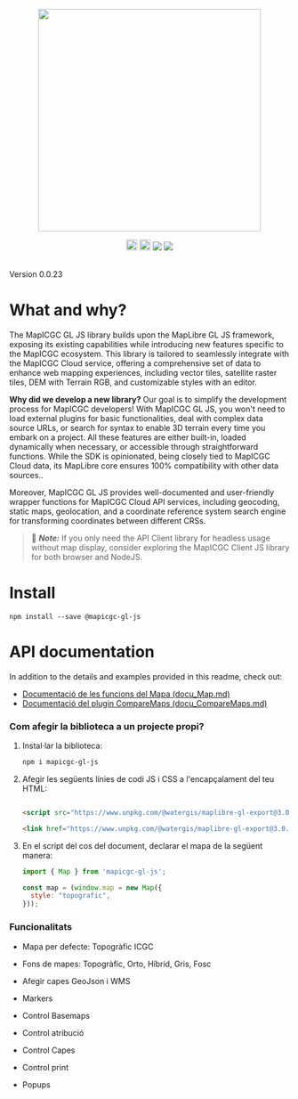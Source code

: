 <p align="center">
  <img src="https://betaserver.icgc.cat/cdn/mapicgc-gl-js/images/logo2.png" width="400px">
</p>
<p align="center">
  <img src="https://betaserver.icgc.cat/cdn/mapicgc-gl-js/images/JS-logo.svg" width="20px">
  <img src="https://betaserver.icgc.cat//cdn/mapicgc-gl-js/images/TS-logo.svg" width="20px">
  <img src="https://img.shields.io/npm/v/@unitatgeostart/mapicgc-gl-js"></img>
  <img src="https://img.shields.io/twitter/follow/icgcat?style=social"></img>
</p>

<br>
Version 0.0.23



# What and why?
The MapICGC GL JS library builds upon the MapLibre GL JS framework, exposing its existing capabilities while introducing new features specific to the MapICGC ecosystem. This library is tailored to seamlessly integrate with the MapICGC Cloud service, offering a comprehensive set of data to enhance web mapping experiences, including vector tiles, satellite raster tiles, DEM with Terrain RGB, and customizable styles with an editor.

**Why did we develop a new library?** Our goal is to simplify the development process for MapICGC developers! With MapICGC GL JS, you won't need to load external plugins for basic functionalities, deal with complex data source URLs, or search for syntax to enable 3D terrain every time you embark on a project. All these features are either built-in, loaded dynamically when necessary, or accessible through straightforward functions. While the SDK is opinionated, being closely tied to MapICGC Cloud data, its MapLibre core ensures 100% compatibility with other data sources..  

Moreover, MapICGC GL JS provides well-documented and user-friendly wrapper functions for MapICGC Cloud API services, including geocoding, static maps, geolocation, and a coordinate reference system search engine for transforming coordinates between different CRSs.


> 📣 *__Note:__* If you only need the API Client library for headless usage without map display, consider exploring the MapICGC Client JS library for both browser and NodeJS.

# Install
```shell
npm install --save @mapicgc-gl-js
```

# API documentation
In addition to the details and examples provided in this readme, check out:

- [Documentació de les funcions del Mapa (docu_Map.md)](docu_Map.md)
- [Documentació del plugin CompareMaps (docu_CompareMaps.md)](docu_CompareMaps.md)



### Com afegir la biblioteca a un projecte propi?

1. Instal·lar la biblioteca:

    ```bash
    npm i mapicgc-gl-js
    ```

2. Afegir les següents línies de codi JS i CSS a l'encapçalament del teu HTML:

    ```html
   
    <script src="https://www.unpkg.com/@watergis/maplibre-gl-export@3.0.1/dist/maplibre-gl-export.umd.js"></script>

    <link href="https://www.unpkg.com/@watergis/maplibre-gl-export@3.0.1/dist/maplibre-gl-export.css" rel="stylesheet" />
    ```

3. En el script del cos del document, declarar el mapa de la següent manera:

    ```javascript
    import { Map } from 'mapicgc-gl-js'; 

    const map = (window.map = new Map({
      style: "topografic",
    }));
    ```

### Funcionalitats

- Mapa per defecte: Topogràfic ICGC
- Fons de mapes: Topogràfic, Orto, Híbrid, Gris, Fosc

- Afegir capes GeoJson i WMS

- Markers

- Control Basemaps

- Control atribució

- Control Capes

- Control print

- Popups

